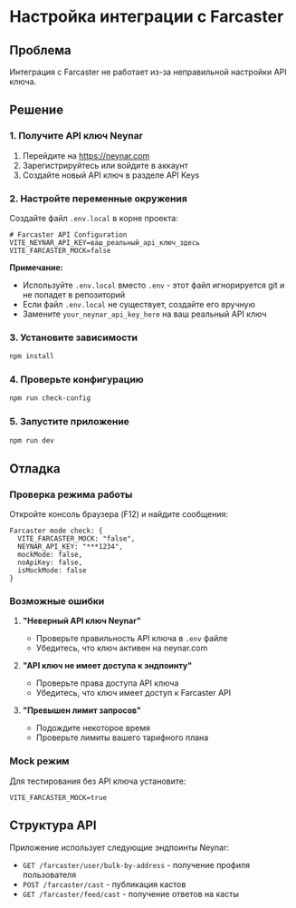 # Настройка интеграции с Farcaster

## Проблема
Интеграция с Farcaster не работает из-за неправильной настройки API ключа.

## Решение

### 1. Получите API ключ Neynar
1. Перейдите на https://neynar.com
2. Зарегистрируйтесь или войдите в аккаунт
3. Создайте новый API ключ в разделе API Keys

### 2. Настройте переменные окружения
Создайте файл `.env.local` в корне проекта:

```env
# Farcaster API Configuration
VITE_NEYNAR_API_KEY=ваш_реальный_api_ключ_здесь
VITE_FARCASTER_MOCK=false
```

**Примечание:** 
- Используйте `.env.local` вместо `.env` - этот файл игнорируется git и не попадет в репозиторий
- Если файл `.env.local` не существует, создайте его вручную
- Замените `your_neynar_api_key_here` на ваш реальный API ключ

### 3. Установите зависимости
```bash
npm install
```

### 4. Проверьте конфигурацию
```bash
npm run check-config
```

### 5. Запустите приложение
```bash
npm run dev
```

## Отладка

### Проверка режима работы
Откройте консоль браузера (F12) и найдите сообщения:
```
Farcaster mode check: {
  VITE_FARCASTER_MOCK: "false",
  NEYNAR_API_KEY: "***1234",
  mockMode: false,
  noApiKey: false,
  isMockMode: false
}
```

### Возможные ошибки

1. **"Неверный API ключ Neynar"**
   - Проверьте правильность API ключа в `.env` файле
   - Убедитесь, что ключ активен на neynar.com

2. **"API ключ не имеет доступа к эндпоинту"**
   - Проверьте права доступа API ключа
   - Убедитесь, что ключ имеет доступ к Farcaster API

3. **"Превышен лимит запросов"**
   - Подождите некоторое время
   - Проверьте лимиты вашего тарифного плана

### Mock режим
Для тестирования без API ключа установите:
```env
VITE_FARCASTER_MOCK=true
```

## Структура API

Приложение использует следующие эндпоинты Neynar:
- `GET /farcaster/user/bulk-by-address` - получение профиля пользователя
- `POST /farcaster/cast` - публикация кастов
- `GET /farcaster/feed/cast` - получение ответов на касты
